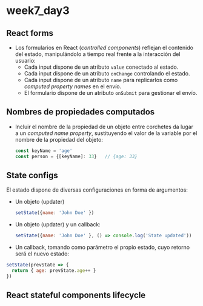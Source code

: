 # week7_day3

## React forms
- Los formularios en React (_controlled components_) reflejan el contenido del estado, manipulándolo a tiempo real frente a la interacción del usuario:
  - Cada input dispone de un atributo `value` conectado al estado.
  - Cada input dispone de un atributo `onChange` controlando el estado.
  - Cada input dispone de un atributo `name` para replicarlos como _computed property names_ en el envío.
  - El formulario dispone de un atributo `onSubmit` para gestionar el envío.

## Nombres de propiedades computados
- Incluir el nombre de la propiedad de un objeto entre corchetes da lugar a un _computed name property_, sustituyendo el valor de la variable por el nombre de la propiedad del objeto:
  ````javascript
  const keyName = 'age'
  const person = {[keyName]: 33}   // {age: 33}
  ````

## State configs
El estado dispone de diversas configuraciones en forma de argumentos:
- Un objeto (updater)
  ````javascript
  setState({name: 'John Doe' })
  ````
  
 - Un objeto (updater) y un callback:
   ````javascript
   setState({name: 'John Doe' }, () => console.log('State updated'))
   ````
  
  - Un callback, tomando como parámetro el propio estado, cuyo retorno será el nuevo estado:
   ````javascript
   setState(prevState => {
     return { age: prevState.age++ }
   })
   ````

## React stateful components lifecycle

<img src="https://s3-eu-west-1.amazonaws.com/ih-materials/uploads/upload_801d26372f9946811f79250cb98322bf.jpg" alt="">
